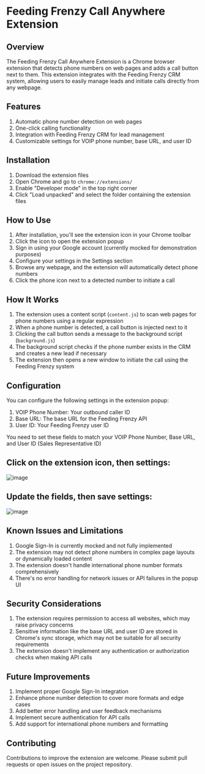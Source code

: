# Feeding Frenzy Call Anywhere Extension

## Overview

The Feeding Frenzy Call Anywhere Extension is a Chrome browser extension that detects phone numbers on web pages and adds a call button next to them. This extension integrates with the Feeding Frenzy CRM system, allowing users to easily manage leads and initiate calls directly from any webpage.

## Features

1. Automatic phone number detection on web pages
2. One-click calling functionality
3. Integration with Feeding Frenzy CRM for lead management
4. Customizable settings for VOIP phone number, base URL, and user ID

## Installation

1. Download the extension files
2. Open Chrome and go to `chrome://extensions/`
3. Enable "Developer mode" in the top right corner
4. Click "Load unpacked" and select the folder containing the extension files

## How to Use

1. After installation, you'll see the extension icon in your Chrome toolbar
2. Click the icon to open the extension popup
3. Sign in using your Google account (currently mocked for demonstration purposes)
4. Configure your settings in the Settings section
5. Browse any webpage, and the extension will automatically detect phone numbers
6. Click the phone icon next to a detected number to initiate a call

## How It Works

1. The extension uses a content script (`content.js`) to scan web pages for phone numbers using a regular expression
2. When a phone number is detected, a call button is injected next to it
3. Clicking the call button sends a message to the background script (`background.js`)
4. The background script checks if the phone number exists in the CRM and creates a new lead if necessary
5. The extension then opens a new window to initiate the call using the Feeding Frenzy system

## Configuration

You can configure the following settings in the extension popup:

1. VOIP Phone Number: Your outbound caller ID
2. Base URL: The base URL for the Feeding Frenzy API
3. User ID: Your Feeding Frenzy user ID

You need to set these fields to match your VOIP Phone Number, Base URL, and User ID (Sales Representative ID)

## Click on the extension icon, then settings:
![image](https://github.com/user-attachments/assets/f77d4d84-eea9-465f-a676-c2ebb28fbfad)

## Update the fields, then save settings:
![image](https://github.com/user-attachments/assets/67b52df3-4e0d-43bf-8143-69e07dc7eda9)




## Known Issues and Limitations

1. Google Sign-In is currently mocked and not fully implemented
2. The extension may not detect phone numbers in complex page layouts or dynamically loaded content
3. The extension doesn't handle international phone number formats comprehensively
4. There's no error handling for network issues or API failures in the popup UI

## Security Considerations

1. The extension requires permission to access all websites, which may raise privacy concerns
2. Sensitive information like the base URL and user ID are stored in Chrome's sync storage, which may not be suitable for all security requirements
3. The extension doesn't implement any authentication or authorization checks when making API calls

## Future Improvements

1. Implement proper Google Sign-In integration
2. Enhance phone number detection to cover more formats and edge cases
3. Add better error handling and user feedback mechanisms
4. Implement secure authentication for API calls
5. Add support for international phone numbers and formatting

## Contributing

Contributions to improve the extension are welcome. Please submit pull requests or open issues on the project repository.

